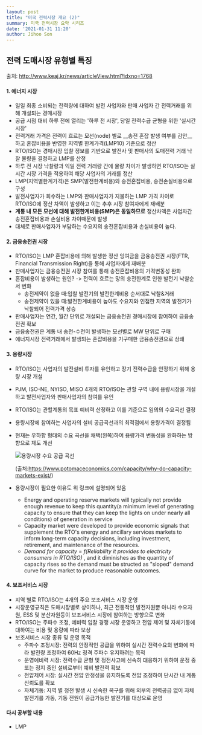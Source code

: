 ```yaml
---
layout: post
title: "미국 전력시장 개요 (2)"
summary: 미국 전력시장 요약 시리즈
date: '2021-01-31 11:20'
author: Jihoo Son
---
```


## 전력 도매시장 유형별 특징

출처: <http://www.keaj.kr/news/articleView.html?idxno=1768>

  

#### 1. 에너지 시장

- 일일 최종 소비되는 전력량에 대하여 발전 사업자와 판매 사업자 간 전력거래를 위해 개설되는 경매시장
- 공급 시점 대비 하루 전에 열리는 '하루 전 시장', 당일 전력수급 균형을 위한 '실시간 시장'
- 전력거래 가격은 전력이 흐르는 모선(node) 별로 __송전 혼잡 발생 여부를 감안__하고 혼잡비용을 반영한 지역별 한계가격(LMP10) 기준으로 정산
- RTO/ISO는 경매시장 입찰 정보를 기반으로 발전사 및 판매사의 도매전력 거래 낙찰 물량을 결정하고 LMP를 산정
- 하루 전 시장 낙찰량과 익일 전력 거래량 간에 물량 차이가 발생하면 RTO/ISO는 실시간 시장 가격을 적용하여 해당 사업자의 거래를 정산
- LMP(지역별한계가격)은 SMP(발전한계비용)와 송전혼잡비용, 송전손실비용으로 구성
- 발전사업자가 회수하는 LMP와 판매사업자가 지불하는 LMP 가격 차이로 RTO/ISO에 정산 차액이 발생하고 이는 추후 시장 참여자에게 재배분
-  **계통 내 모든 모선에 대해 발전한계비용(SMP)은 동일하므로** 정산차액은 사업자간 송전혼잡비용과 손실비용 차이때문에 발생
- 대체로 판매사업자가 부담하는 수요지의 송전혼잡비용과 손실비용이 높다.

  



#### 2. 금융송전권 시장

* RTO/ISO는 LMP 혼잡비용에 의해 발생한 정산 잉여금을 금융송전권 시장(FTR, Financial Transmission Right)을 통해 사업자에게 재배분
* 판매사업자는 금융송전권 시장 참여를 통해 송전혼잡비용의 가격변동성 완화
* 혼잡비용이 발생하는 원인? -> 전력이 흐르는 망의 송전한계로 인한 발전기 낙찰순서 변화
  * 송전제약이 없을 때:입찰 발전기의 발전한계비용 순서대로 낙찰&거래
  * 송전제약이 있을 때:발전한계비용이 높아도 수요지와 인접한 지역의 발전기가 낙찰되어 전력가격 상승
* 판매사업자는 연간, 월간 단위로 개설되는 금융송전권 경매시장에 참여하여 금융송전권 확보
* 금융송전권은 계통 내 송전-수전이 발생하는 모선별로 MW 단위로 구매
* 에너지시장 전력거래에서 발생되는 혼잡비용을 기구매한 금융송전권으로 상쇄

  



#### 3. 용량시장

* RTO/ISO는 사업자의 발전설비 투자를 유인하고 장기 전력수급을 안정하기 위해 용량 시장 개설

* PJM, ISO-NE, NYISO, MISO 4개의 RTO/ISO는 관할 구역 내에 용량시장을 개설하고 발전사업자와 판매사업자의 참여를 유인

* RTO/ISO는 관할계통의 목표 예비력 산정하고 이를 기준으로 임의의 수요곡선 결정

* 용량시장에 참여하는 사업자의 설비 공급곡선과의 최적점에서 용량가격이 결정됨

* 현재는 우하향 형태의 수요 곡선을 채택(왼쪽)하여 용량가격 변동성을 완화하는 방향으로 제도 개선

  ![용량시장 수요 공급 곡선](https://www.potomaceconomics.com/wp-content/uploads/2017/10/Monitoring-Insights-Capacity-Market-Demand-Visual.png)

  (출처:<https://www.potomaceconomics.com/capacity/why-do-capacity-markets-exist/>)

* 용량시장이 필요한 이유도 위 링크에 설명되어 있음
  * Energy and operating reserve markets will typically not provide enough revenue to keep this quantity(a minimum level of generating capacity to ensure that they can keep the lights on under nearly all conditions) of generation in service
  * Capacity market were developed to provide economic signals that supplement the RTO's energy and ancillary services markets to inform long-term capacity decisions, including investment, retirement, and maintenance of the resources.
  * *Demand for capacity* = *f(Reliability it provides to electricity consumers in RTO/ISO)* , and it diminishes as the quantity of capacity rises so the demand must be structed as "sloped" demand curve for the market to produce reasonable outcomes.

  



#### 4. 보조서비스 시장

* 지역 별로 RTO/ISO는 4개의 주요 보조서비스 시장 운영
* 시장운영규칙은 도매시장별로 상이하나, 최근 전통적인 발전자원뿐 아니라 수요자원, ESS 및 분산자원등이 보조서비스 시장에 참여하는 방향으로 변화
* RTO/ISO는 주파수 조정, 예비력 입찰 경쟁 시장 운영하고 전압 제어 및 자체기동에 대하여는 비용 및 용량에 따라 보상
* 보조서비스 시장 종류 및 운영 목적
  * 주파수 조정시장: 전력의 안정적인 공급을 위하여 실시간 전력수요의 변화에 따라 발전량 조정하여 60Hz 정격 주파수 유지하려는 목적
  * 운영예비력 시장: 전력수급 균형 및 정전사고에 신속히 대응하기 위하여 운정 중 또는 정지 중인 설비로부터 예비 발전력 확보
  * 전압제어 시장: 실시간 전압 안정성을 유지하도록 전압 조정하여 단시간 내 계통 신뢰도를 확보
  * 자체기동: 지역 별 정전 발생 시 신속한 복구를 위해 외부의 전력공급 없이 자체 발전기를 가동, 기동 전원이 공급가능한 발전기를 대상으로 운영





#### 다시 공부할 내용

* LMP